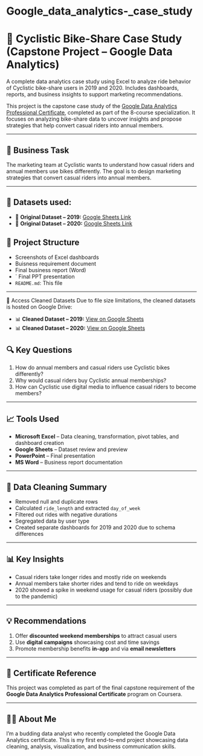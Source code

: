 # Google_data_analytics-_case_study
# 🚴 Cyclistic Bike-Share Case Study (Capstone Project – Google Data Analytics)
A complete data analytics case study using Excel to analyze ride behavior of Cyclistic bike-share users in 2019 and 2020. Includes dashboards, reports, and business insights to support marketing recommendations.


This project is the capstone case study of the [Google Data Analytics Professional Certificate](https://www.coursera.org/professional-certificates/google-data-analytics), completed as part of the 8-course specialization. It focuses on analyzing bike-share data to uncover insights and propose strategies that help convert casual riders into annual members.

---

## 📌 Business Task

The marketing team at Cyclistic wants to understand how casual riders and annual members use bikes differently. The goal is to design marketing strategies that convert casual riders into annual members.

---
## 📎 Datasets used:

- 🔹 **Original Dataset – 2019:** [Google Sheets Link](https://docs.google.com/spreadsheets/d/1uCTsHlZLm4L7-ueaSLwDg0ut3BP_V4mKDo2IMpaXrk4/template/preview?resourcekey=0-dQAUjAu2UUCsLEQQt20PDA)
- 🔹 **Original Dataset – 2020:** [Google Sheets Link](https://docs.google.com/spreadsheets/d/179QVLO_yu5BJEKFVZShsKag74ZaUYIF6FevLYzs3hRc/template/preview)



## 📂 Project Structure
-  Screenshots of Excel dashboards
-  Buisness requirement document
-  Final business report (Word)
- ` Final PPT presentation
- `README.md`: This file

---
🔗 Access  Cleaned Datasets
Due to file size limitations, the cleaned datasets is hosted on Google Drive:

- 📊 **Cleaned Dataset – 2019:** [View on Google Sheets](https://docs.google.com/spreadsheets/d/1deiBFxfEJyijc4NMNFMtNk_7VcNOyFBq/edit?usp=sharing)
- 📊 **Cleaned Dataset – 2020:** [View on Google Sheets](https://docs.google.com/spreadsheets/d/1UTGzJv1GUmu-xK5Sb6ATyV7Vc_zwAQoR/edit?usp=sharing)
 

## 🔍 Key Questions

1. How do annual members and casual riders use Cyclistic bikes differently?
2. Why would casual riders buy Cyclistic annual memberships?
3. How can Cyclistic use digital media to influence casual riders to become members?

---

## 📈 Tools Used

- **Microsoft Excel** – Data cleaning, transformation, pivot tables, and dashboard creation  
- **Google Sheets** – Dataset review and preview  
- **PowerPoint** – Final presentation  
- **MS Word** – Business report documentation  

---

## 🧼 Data Cleaning Summary

- Removed null and duplicate rows
- Calculated `ride_length` and extracted `day_of_week`
- Filtered out rides with negative durations
- Segregated data by user type
- Created separate dashboards for 2019 and 2020 due to schema differences

---

## 📊 Key Insights

- Casual riders take longer rides and mostly ride on weekends  
- Annual members take shorter rides and tend to ride on weekdays  
- 2020 showed a spike in weekend usage for casual riders (possibly due to the pandemic)

---

## 💡 Recommendations

1. Offer **discounted weekend memberships** to attract casual users  
2. Use **digital campaigns** showcasing cost and time savings  
3. Promote membership benefits **in-app** and via **email newsletters**


---

## 📜 Certificate Reference

This project was completed as part of the final capstone requirement of the **Google Data Analytics Professional Certificate** program on Coursera.

---

## 🙋‍♂️ About Me

I’m a budding data analyst who recently completed the Google Data Analytics certificate. This is my first end-to-end project showcasing data cleaning, analysis, visualization, and business communication skills.

